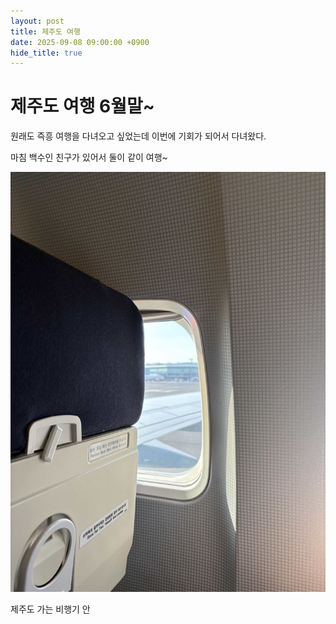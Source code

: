 ```yaml
---
layout: post
title: 제주도 여행
date: 2025-09-08 09:00:00 +0900
hide_title: true
---
```


# 제주도 여행 6월말~

원래도 즉흥 여행을 다녀오고 싶었는데 이번에 기회가 되어서 다녀왔다.

마침 백수인 친구가 있어서 둘이 같이 여행~

![KakaoTalk_20250908_171835300](../assets/images/KakaoTalk_20250908_171835300-1757334649279-4.jpg)

제주도 가는 비행기 안

